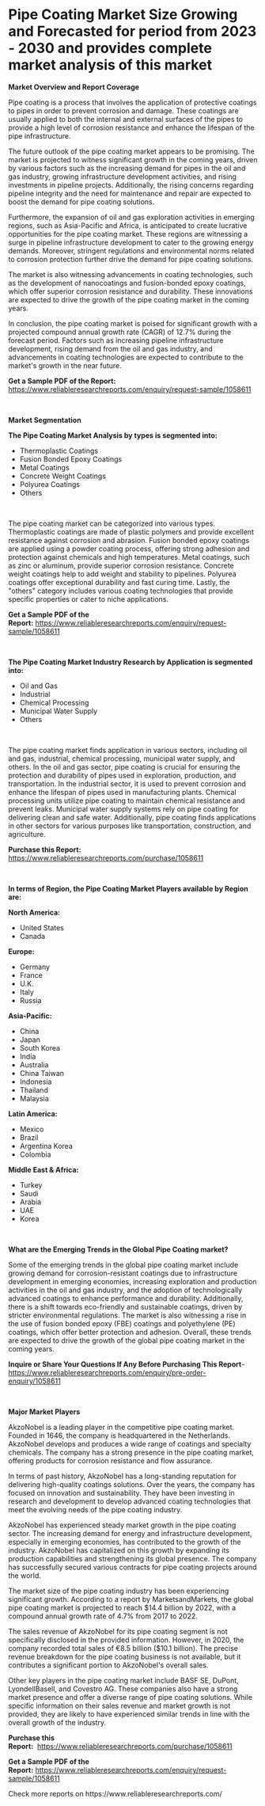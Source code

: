 <p><h1>Pipe Coating Market Size Growing and Forecasted for period from 2023 - 2030 and provides complete market analysis of this market</h1></p><p><strong>Market Overview and Report Coverage</strong></p>
<p><p>Pipe coating is a process that involves the application of protective coatings to pipes in order to prevent corrosion and damage. These coatings are usually applied to both the internal and external surfaces of the pipes to provide a high level of corrosion resistance and enhance the lifespan of the pipe infrastructure.</p><p>The future outlook of the pipe coating market appears to be promising. The market is projected to witness significant growth in the coming years, driven by various factors such as the increasing demand for pipes in the oil and gas industry, growing infrastructure development activities, and rising investments in pipeline projects. Additionally, the rising concerns regarding pipeline integrity and the need for maintenance and repair are expected to boost the demand for pipe coating solutions.</p><p>Furthermore, the expansion of oil and gas exploration activities in emerging regions, such as Asia-Pacific and Africa, is anticipated to create lucrative opportunities for the pipe coating market. These regions are witnessing a surge in pipeline infrastructure development to cater to the growing energy demands. Moreover, stringent regulations and environmental norms related to corrosion protection further drive the demand for pipe coating solutions.</p><p>The market is also witnessing advancements in coating technologies, such as the development of nanocoatings and fusion-bonded epoxy coatings, which offer superior corrosion resistance and durability. These innovations are expected to drive the growth of the pipe coating market in the coming years.</p><p>In conclusion, the pipe coating market is poised for significant growth with a projected compound annual growth rate (CAGR) of 12.7% during the forecast period. Factors such as increasing pipeline infrastructure development, rising demand from the oil and gas industry, and advancements in coating technologies are expected to contribute to the market's growth in the near future.</p></p>
<p><strong>Get a Sample PDF of the Report:</strong> <a href="https://www.reliableresearchreports.com/enquiry/request-sample/1058611">https://www.reliableresearchreports.com/enquiry/request-sample/1058611</a></p>
<p>&nbsp;</p>
<p><strong>Market Segmentation</strong></p>
<p><strong>The Pipe Coating Market Analysis by types is segmented into:</strong></p>
<p><ul><li>Thermoplastic Coatings</li><li>Fusion Bonded Epoxy Coatings</li><li>Metal Coatings</li><li>Concrete Weight Coatings</li><li>Polyurea Coatings</li><li>Others</li></ul></p>
<p>&nbsp;</p>
<p><p>The pipe coating market can be categorized into various types. Thermoplastic coatings are made of plastic polymers and provide excellent resistance against corrosion and abrasion. Fusion bonded epoxy coatings are applied using a powder coating process, offering strong adhesion and protection against chemicals and high temperatures. Metal coatings, such as zinc or aluminum, provide superior corrosion resistance. Concrete weight coatings help to add weight and stability to pipelines. Polyurea coatings offer exceptional durability and fast curing time. Lastly, the "others" category includes various coating technologies that provide specific properties or cater to niche applications.</p></p>
<p><strong>Get a Sample PDF of the Report:</strong>&nbsp;<a href="https://www.reliableresearchreports.com/enquiry/request-sample/1058611">https://www.reliableresearchreports.com/enquiry/request-sample/1058611</a></p>
<p>&nbsp;</p>
<p><strong>The Pipe Coating Market Industry Research by Application is segmented into:</strong></p>
<p><ul><li>Oil and Gas</li><li>Industrial</li><li>Chemical Processing</li><li>Municipal Water Supply</li><li>Others</li></ul></p>
<p>&nbsp;</p>
<p><p>The pipe coating market finds application in various sectors, including oil and gas, industrial, chemical processing, municipal water supply, and others. In the oil and gas sector, pipe coating is crucial for ensuring the protection and durability of pipes used in exploration, production, and transportation. In the industrial sector, it is used to prevent corrosion and enhance the lifespan of pipes used in manufacturing plants. Chemical processing units utilize pipe coating to maintain chemical resistance and prevent leaks. Municipal water supply systems rely on pipe coating for delivering clean and safe water. Additionally, pipe coating finds applications in other sectors for various purposes like transportation, construction, and agriculture.</p></p>
<p><strong>Purchase this Report:</strong>&nbsp; <a href="https://www.reliableresearchreports.com/purchase/1058611">https://www.reliableresearchreports.com/purchase/1058611</a></p>
<p>&nbsp;</p>
<p><strong>In terms of Region, the Pipe Coating Market Players available by Region are:</strong></p>
<p>
    <p> <strong> North America: </strong>
        <ul>
            <li>United States</li>
            <li>Canada</li>
        </ul>
        </p> 
    <p> <strong> Europe: </strong>
        <ul>
            <li>Germany</li>
            <li>France</li>
            <li>U.K.</li>
            <li>Italy</li>
            <li>Russia</li>
        </ul>
        </p> 
    <p> <strong> Asia-Pacific: </strong>
        <ul>
            <li>China</li>
            <li>Japan</li>
            <li>South Korea</li>
            <li>India</li>
            <li>Australia</li>
            <li>China Taiwan</li>
            <li>Indonesia</li>
            <li>Thailand</li>
            <li>Malaysia</li>
        </ul>
        </p> 
    <p> <strong> Latin America: </strong>
        <ul>
            <li>Mexico</li>
            <li>Brazil</li>
            <li>Argentina Korea</li>
            <li>Colombia</li>
        </ul>
        </p> 
    <p> <strong> Middle East & Africa: </strong>
        <ul>
            <li>Turkey</li>
            <li>Saudi</li>
            <li>Arabia</li>
            <li>UAE</li>
            <li>Korea</li>
        </ul>
    </p>
    </p>
<p>&nbsp;</p>
<p><strong>What are the Emerging Trends in the Global Pipe Coating market?</strong></p>
<p><p>Some of the emerging trends in the global pipe coating market include growing demand for corrosion-resistant coatings due to infrastructure development in emerging economies, increasing exploration and production activities in the oil and gas industry, and the adoption of technologically advanced coatings to enhance performance and durability. Additionally, there is a shift towards eco-friendly and sustainable coatings, driven by stricter environmental regulations. The market is also witnessing a rise in the use of fusion bonded epoxy (FBE) coatings and polyethylene (PE) coatings, which offer better protection and adhesion. Overall, these trends are expected to drive the growth of the global pipe coating market in the coming years.</p></p>
<p><strong>Inquire or Share Your Questions If Any Before Purchasing This Report</strong>- <a href="https://www.reliableresearchreports.com/enquiry/pre-order-enquiry/1058611">https://www.reliableresearchreports.com/enquiry/pre-order-enquiry/1058611</a></p>
<p>&nbsp;</p>
<p><strong>Major Market Players</strong></p>
<p><p>AkzoNobel is a leading player in the competitive pipe coating market. Founded in 1646, the company is headquartered in the Netherlands. AkzoNobel develops and produces a wide range of coatings and specialty chemicals. The company has a strong presence in the pipe coating market, offering products for corrosion resistance and flow assurance. </p><p>In terms of past history, AkzoNobel has a long-standing reputation for delivering high-quality coatings solutions. Over the years, the company has focused on innovation and sustainability. They have been investing in research and development to develop advanced coating technologies that meet the evolving needs of the pipe coating industry.</p><p>AkzoNobel has experienced steady market growth in the pipe coating sector. The increasing demand for energy and infrastructure development, especially in emerging economies, has contributed to the growth of the industry. AkzoNobel has capitalized on this growth by expanding its production capabilities and strengthening its global presence. The company has successfully secured various contracts for pipe coating projects around the world.</p><p>The market size of the pipe coating industry has been experiencing significant growth. According to a report by MarketsandMarkets, the global pipe coating market is projected to reach $14.4 billion by 2022, with a compound annual growth rate of 4.7% from 2017 to 2022.</p><p>The sales revenue of AkzoNobel for its pipe coating segment is not specifically disclosed in the provided information. However, in 2020, the company recorded total sales of €8.5 billion ($10.1 billion). The precise revenue breakdown for the pipe coating business is not available, but it contributes a significant portion to AkzoNobel's overall sales.</p><p>Other key players in the pipe coating market include BASF SE, DuPont, LyondellBasell, and Covestro AG. These companies also have a strong market presence and offer a diverse range of pipe coating solutions. While specific information on their sales revenue and market growth is not provided, they are likely to have experienced similar trends in line with the overall growth of the industry.</p></p>
<p><strong>Purchase this Report:</strong>&nbsp;&nbsp;<a href="https://www.reliableresearchreports.com/purchase/1058611">https://www.reliableresearchreports.com/purchase/1058611</a></p>
<p></p>
<p><strong>Get a Sample PDF of the Report:</strong>&nbsp;<a href="https://www.reliableresearchreports.com/enquiry/request-sample/1058611">https://www.reliableresearchreports.com/enquiry/request-sample/1058611</a></p>
<p>Check more reports on https://www.reliableresearchreports.com/</p>